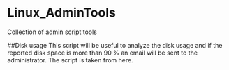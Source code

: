 # Linux_AdminTools
Collection of admin script tools

##Disk usage
This script will be useful to analyze the disk usage and if the reported disk space is more than 90 % an email will be sent to the administrator. The script is taken from here.
